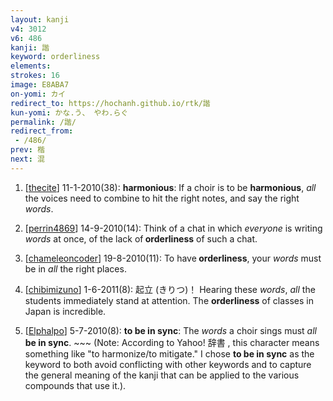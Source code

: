 ```yaml
---
layout: kanji
v4: 3012
v6: 486
kanji: 諧
keyword: orderliness
elements: 
strokes: 16
image: E8ABA7
on-yomi: カイ
redirect_to: https://hochanh.github.io/rtk/諧
kun-yomi: かな.う、 やわ.らぐ
permalink: /諧/
redirect_from:
 - /486/
prev: 楷
next: 混
---
```


1) [<a href="http://kanji.koohii.com/profile/thecite">thecite</a>] 11-1-2010(38): <strong>harmonious</strong>: If a choir is to be <strong>harmonious</strong>, <em>all</em> the voices need to combine to hit the right notes, and say the right <em>words</em>.

2) [<a href="http://kanji.koohii.com/profile/perrin4869">perrin4869</a>] 14-9-2010(14): Think of a chat in which <em>everyone</em> is writing <em>words</em> at once, of the lack of<strong> orderliness</strong> of such a chat.

3) [<a href="http://kanji.koohii.com/profile/chameleoncoder">chameleoncoder</a>] 19-8-2010(11): To have<strong> orderliness</strong>, your <em>words</em> must be in <em>all</em> the right places.

4) [<a href="http://kanji.koohii.com/profile/chibimizuno">chibimizuno</a>] 1-6-2011(8): 起立 (きりつ)！ Hearing these <em>words</em>, <em>all</em> the students immediately stand at attention. The <strong>orderliness</strong> of classes in Japan is incredible.

5) [<a href="http://kanji.koohii.com/profile/Elphalpo">Elphalpo</a>] 5-7-2010(8): <strong>to be in sync</strong>: The <em>words</em> a choir sings must <em>all</em> <strong>be in sync</strong>. ~~~ (Note: According to Yahoo! 辞書 , this character means something like &quot;to harmonize/to mitigate.&quot; I chose <strong>to be in sync</strong> as the keyword to both avoid conflicting with other keywords and to capture the general meaning of the kanji that can be applied to the various compounds that use it.).

